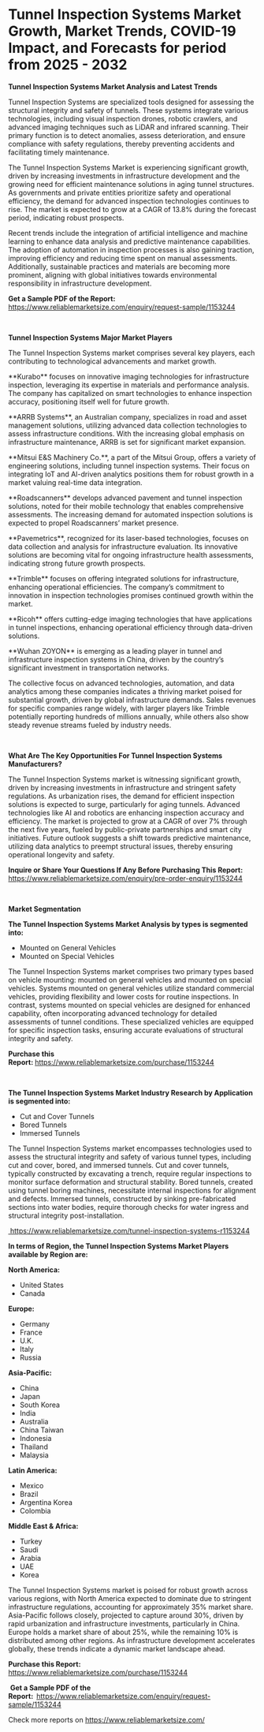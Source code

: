 <p><h1>Tunnel Inspection Systems Market Growth, Market Trends, COVID-19 Impact, and Forecasts for period from 2025 - 2032</h1></p><p><strong>Tunnel Inspection Systems Market Analysis and Latest Trends</strong></p>
<p><p>Tunnel Inspection Systems are specialized tools designed for assessing the structural integrity and safety of tunnels. These systems integrate various technologies, including visual inspection drones, robotic crawlers, and advanced imaging techniques such as LiDAR and infrared scanning. Their primary function is to detect anomalies, assess deterioration, and ensure compliance with safety regulations, thereby preventing accidents and facilitating timely maintenance.</p><p>The Tunnel Inspection Systems Market is experiencing significant growth, driven by increasing investments in infrastructure development and the growing need for efficient maintenance solutions in aging tunnel structures. As governments and private entities prioritize safety and operational efficiency, the demand for advanced inspection technologies continues to rise. The market is expected to grow at a CAGR of 13.8% during the forecast period, indicating robust prospects.</p><p>Recent trends include the integration of artificial intelligence and machine learning to enhance data analysis and predictive maintenance capabilities. The adoption of automation in inspection processes is also gaining traction, improving efficiency and reducing time spent on manual assessments. Additionally, sustainable practices and materials are becoming more prominent, aligning with global initiatives towards environmental responsibility in infrastructure development.</p></p>
<p><strong>Get a Sample PDF of the Report:&nbsp;</strong> <a href="https://www.reliablemarketsize.com/enquiry/request-sample/1153244?utm_campaign=2626&utm_medium=2&utm_source=Github&utm_content=ia&utm_term=12042025&utm_id=tunnel-inspection-systems">https://www.reliablemarketsize.com/enquiry/request-sample/1153244</a></p>
<p>&nbsp;</p>
<p><strong>Tunnel Inspection Systems Major Market Players</strong></p>
<p><p>The Tunnel Inspection Systems market comprises several key players, each contributing to technological advancements and market growth. </p><p>**Kurabo** focuses on innovative imaging technologies for infrastructure inspection, leveraging its expertise in materials and performance analysis. The company has capitalized on smart technologies to enhance inspection accuracy, positioning itself well for future growth.</p><p>**ARRB Systems**, an Australian company, specializes in road and asset management solutions, utilizing advanced data collection technologies to assess infrastructure conditions. With the increasing global emphasis on infrastructure maintenance, ARRB is set for significant market expansion.</p><p>**Mitsui E&S Machinery Co.**, a part of the Mitsui Group, offers a variety of engineering solutions, including tunnel inspection systems. Their focus on integrating IoT and AI-driven analytics positions them for robust growth in a market valuing real-time data integration.</p><p>**Roadscanners** develops advanced pavement and tunnel inspection solutions, noted for their mobile technology that enables comprehensive assessments. The increasing demand for automated inspection solutions is expected to propel Roadscanners’ market presence.</p><p>**Pavemetrics**, recognized for its laser-based technologies, focuses on data collection and analysis for infrastructure evaluation. Its innovative solutions are becoming vital for ongoing infrastructure health assessments, indicating strong future growth prospects.</p><p>**Trimble** focuses on offering integrated solutions for infrastructure, enhancing operational efficiencies. The company’s commitment to innovation in inspection technologies promises continued growth within the market.</p><p>**Ricoh** offers cutting-edge imaging technologies that have applications in tunnel inspections, enhancing operational efficiency through data-driven solutions.</p><p>**Wuhan ZOYON** is emerging as a leading player in tunnel and infrastructure inspection systems in China, driven by the country’s significant investment in transportation networks.</p><p>The collective focus on advanced technologies, automation, and data analytics among these companies indicates a thriving market poised for substantial growth, driven by global infrastructure demands. Sales revenues for specific companies range widely, with larger players like Trimble potentially reporting hundreds of millions annually, while others also show steady revenue streams fueled by industry needs.</p></p>
<p>&nbsp;</p>
<p><strong>What Are The Key Opportunities For Tunnel Inspection Systems Manufacturers?</strong></p>
<p><p>The Tunnel Inspection Systems market is witnessing significant growth, driven by increasing investments in infrastructure and stringent safety regulations. As urbanization rises, the demand for efficient inspection solutions is expected to surge, particularly for aging tunnels. Advanced technologies like AI and robotics are enhancing inspection accuracy and efficiency. The market is projected to grow at a CAGR of over 7% through the next five years, fueled by public-private partnerships and smart city initiatives. Future outlook suggests a shift towards predictive maintenance, utilizing data analytics to preempt structural issues, thereby ensuring operational longevity and safety.</p></p>
<p><strong>Inquire or Share Your Questions If Any Before Purchasing This Report:</strong> <a href="https://www.reliablemarketsize.com/enquiry/pre-order-enquiry/1153244?utm_campaign=2626&utm_medium=2&utm_source=Github&utm_content=ia&utm_term=12042025&utm_id=tunnel-inspection-systems">https://www.reliablemarketsize.com/enquiry/pre-order-enquiry/1153244</a></p>
<p>&nbsp;</p>
<p><strong>Market Segmentation</strong></p>
<p><strong>The Tunnel Inspection Systems Market Analysis by types is segmented into:</strong></p>
<p><ul><li>Mounted on General Vehicles</li><li>Mounted on Special Vehicles</li></ul></p>
<p><p>The Tunnel Inspection Systems market comprises two primary types based on vehicle mounting: mounted on general vehicles and mounted on special vehicles. Systems mounted on general vehicles utilize standard commercial vehicles, providing flexibility and lower costs for routine inspections. In contrast, systems mounted on special vehicles are designed for enhanced capability, often incorporating advanced technology for detailed assessments of tunnel conditions. These specialized vehicles are equipped for specific inspection tasks, ensuring accurate evaluations of structural integrity and safety.</p></p>
<p><strong>Purchase this Report:&nbsp;</strong><a href="https://www.reliablemarketsize.com/purchase/1153244?utm_campaign=2626&utm_medium=2&utm_source=Github&utm_content=ia&utm_term=12042025&utm_id=tunnel-inspection-systems">https://www.reliablemarketsize.com/purchase/1153244</a></p>
<p>&nbsp;</p>
<p><strong>The Tunnel Inspection Systems Market Industry Research by Application is segmented into:</strong></p>
<p><ul><li>Cut and Cover Tunnels</li><li>Bored Tunnels</li><li>Immersed Tunnels</li></ul></p>
<p><p>The Tunnel Inspection Systems market encompasses technologies used to assess the structural integrity and safety of various tunnel types, including cut and cover, bored, and immersed tunnels. Cut and cover tunnels, typically constructed by excavating a trench, require regular inspections to monitor surface deformation and structural stability. Bored tunnels, created using tunnel boring machines, necessitate internal inspections for alignment and defects. Immersed tunnels, constructed by sinking pre-fabricated sections into water bodies, require thorough checks for water ingress and structural integrity post-installation.</p></p>
<p><a href="https://www.reliablemarketsize.com/tunnel-inspection-systems-r1153244?utm_campaign=2626&utm_medium=2&utm_source=Github&utm_content=ia&utm_term=12042025&utm_id=tunnel-inspection-systems">&nbsp;https://www.reliablemarketsize.com/tunnel-inspection-systems-r1153244</a></p>
<p><strong>In terms of Region, the Tunnel Inspection Systems Market Players available by Region are:</strong></p>
<p>
    <p> <strong> North America: </strong>
        <ul>
            <li>United States</li>
            <li>Canada</li>
        </ul>
        </p> 
    <p> <strong> Europe: </strong>
        <ul>
            <li>Germany</li>
            <li>France</li>
            <li>U.K.</li>
            <li>Italy</li>
            <li>Russia</li>
        </ul>
        </p> 
    <p> <strong> Asia-Pacific: </strong>
        <ul>
            <li>China</li>
            <li>Japan</li>
            <li>South Korea</li>
            <li>India</li>
            <li>Australia</li>
            <li>China Taiwan</li>
            <li>Indonesia</li>
            <li>Thailand</li>
            <li>Malaysia</li>
        </ul>
        </p> 
    <p> <strong> Latin America: </strong>
        <ul>
            <li>Mexico</li>
            <li>Brazil</li>
            <li>Argentina Korea</li>
            <li>Colombia</li>
        </ul>
        </p> 
    <p> <strong> Middle East & Africa: </strong>
        <ul>
            <li>Turkey</li>
            <li>Saudi</li>
            <li>Arabia</li>
            <li>UAE</li>
            <li>Korea</li>
        </ul>
    </p>
    </p>
<p><p>The Tunnel Inspection Systems market is poised for robust growth across various regions, with North America expected to dominate due to stringent infrastructure regulations, accounting for approximately 35% market share. Asia-Pacific follows closely, projected to capture around 30%, driven by rapid urbanization and infrastructure investments, particularly in China. Europe holds a market share of about 25%, while the remaining 10% is distributed among other regions. As infrastructure development accelerates globally, these trends indicate a dynamic market landscape ahead.</p></p>
<p><strong>Purchase this Report: </strong><a href="https://www.reliablemarketsize.com/purchase/1153244?utm_campaign=2626&utm_medium=2&utm_source=Github&utm_content=ia&utm_term=12042025&utm_id=tunnel-inspection-systems">https://www.reliablemarketsize.com/purchase/1153244</a></p>
<p>&nbsp;<strong>Get a Sample PDF of the Report:&nbsp;&nbsp;</strong><a href="https://www.reliablemarketsize.com/enquiry/request-sample/1153244?utm_campaign=2626&utm_medium=2&utm_source=Github&utm_content=ia&utm_term=12042025&utm_id=tunnel-inspection-systems">https://www.reliablemarketsize.com/enquiry/request-sample/1153244</a></p>
<p><strong></strong></p>
<p>Check more reports on <a href="https://www.reliablemarketsize.com/?utm_campaign=2626&utm_medium=2&utm_source=Github&utm_content=ia&utm_term=12042025&utm_id=tunnel-inspection-systems">https://www.reliablemarketsize.com/</a></p>